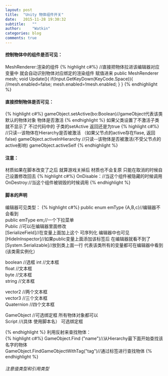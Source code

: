 ```yaml
---
layout: post
title:  "Unity 物体组件开关"
date:   2015-11-28 19:30:32
subtitle:   ""
author:     "Watkin"
categories: blog
comments: true
---
```

<h4>控制物体中的组件是否可见：</h4>
<!-- {% highlight c++ linenos %}
MeshRenderer:渲染的组件     
//直接把物体拉进该编辑器对应变量中  就会自动识别物体对应绑定的渲染组件 赋值进来    
public MeshRenderer mesh;    
void Update(){    
	if(Input.GetKeyDown(KeyCode.Space)){    
		//mesh.enabled=false;    
		mesh.enabled=!mesh.enabled;    
	}    
} 
{% endhighlight %}-->
MeshRenderer:渲染的组件 
{% highlight c#%}
//直接把物体拉进该编辑器对应变量中  就会自动识别物体对应绑定的渲染组件 赋值进来    
public MeshRenderer mesh;    
void Update(){    
	if(Input.GetKeyDown(KeyCode.Space)){    
		//mesh.enabled=false;    
		mesh.enabled=!mesh.enabled;    
	}    
}
{% endhighlight %}

<h4>直接控制物体是否可见：</h4>
{% highlight c#%}
gameObject.setActive(bo:Boolean)//gameObject代表该类默认的物体对象      物体是否激活   
{% endhighlight %}
如果父类设置了不激活子类就不显示了       
不过代码中的 子类的setActive 返回还是为true  
{% highlight c#%}
//只读--该物体在Hierarchy是否被激活 （如果父节点的active存在flase, 返回false)     
gameObject.activeInHierarchy 
//只读--该物体是否被激活(不受父节点的active影响)
gameObject.activeSelf  
{% endhighlight %}
<h4>注意：</h4>
材质如果在脚本改变了之后  就算游戏关掉后  材质也不会复原    
只能在取消的时候自己设置修改回去 
{% highlight c#%}
OnDisable：//当这个组件被隐藏的时候调用     
OnDestroy://当这个组件被销毁的时候调用
{% endhighlight %}

<h4>脚本的声明</h4>

编辑器可见类型：
{% highlight c#%}
public enum emType {A,B,c}//编辑器不会看到    
public emType  em;//一个下拉菜单    
Public //可以在编辑器里面修改     
[SerializeField]//在变量上面加上这个 可序列化  编辑器中也可见    
[HideInInspector]//如果public变量上面添加该标签后 在编辑器就看不到了    
[System.Serializable]//放到类上面一行 代表该类所有的变量都可在编辑器中看到(该类需实例化） 

boolean //选框
int //文本框    
float //文本框    
byte //文本框   
string //文本框    

vector2 //两个文本框    
vector3 //三个文本框    
Quaternion //四个文本框    

GameObject  //可选绑定框  所有物体对象都可以    
Script //(具体 使用脚本名）  可选绑定框        

{% endhighlight %}
利用反射来查找物体：    
{% highlight c#%}
GameObject.Find ("name")//从Hierarchy最下面开始查找该名字的物体     
GameObject.FindGameObjectWithTag("tag")//通过标签进行查找物体
{% endhighlight %}
<h6>注意值类型和引用类型</h6>